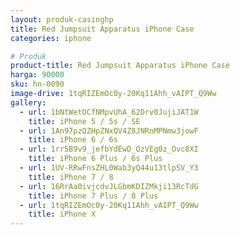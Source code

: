 ```yaml
---
layout: produk-casinghp
title: Red Jumpsuit Apparatus iPhone Case
categories: iphone

# Produk
product-title: Red Jumpsuit Apparatus iPhone Case
harga: 90000
sku: hn-0090
image-drive: 1tqRIZEmOc0y-20Kq11Ahh_vAIPT_Q9Ww
gallery:
  - url: 1bNtWetOCfNMpvUhA_62Drv0JujiJAT1W
    title: iPhone 5 / 5s / SE
  - url: 1An97pzQZHpZNxQV4Z8JNRnMPNmw3jowF
    title: iPhone 6 / 6s
  - url: 1rr5B9v9_jefbYdEwD_QzVEg0z_Ovc8XI
    title: iPhone 6 Plus / 6s Plus
  - url: 1UV-RRwFnsZHL0Wab3yQ44u13tlpSV_Y3
    title: iPhone 7 / 8
  - url: 16RrAa0ivjcdvJLGbmKDIZMkji13RcTdG
    title: iPhone 7 Plus / 8 Plus
  - url: 1tqRIZEmOc0y-20Kq11Ahh_vAIPT_Q9Ww
    title: iPhone X
---
```

